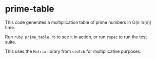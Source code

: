 # prime-table
 
This code generates a multiplication table of prime numbers in O(n ln(n)) time.

Run `ruby prime_table.rb` to see it in action, or run `rspec` to run the test suite.

This uses the `Matrix` library from `stdlib` for multiplicative purposes.
